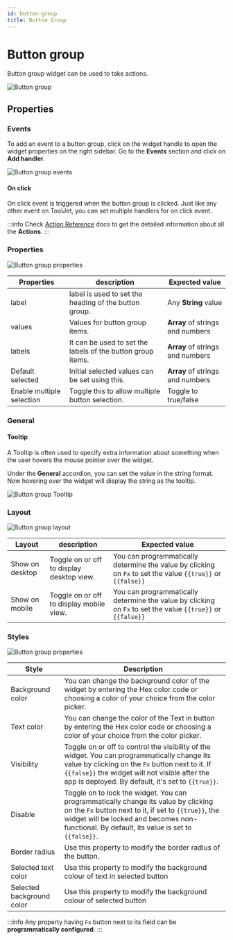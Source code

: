 ```yaml
---
id: button-group
title: Button Group
---
```

# Button group

Button group widget can be used to take actions.

<div style={{textAlign: 'center'}}>

<img className="screenshot-full" src="/img/widgets/button-group/button-group.png" alt="Button group" />

</div>

## Properties
### Events

To add an event to a button group, click on the widget handle to open the widget properties on the right sidebar. Go to the **Events** section and click on **Add handler**.

<div style={{textAlign: 'center'}}>

<img className="screenshot-full" src="/img/widgets/button-group/events.png" alt="Button group events" />

</div>

#### On click
On click event is triggered when the button group is clicked. Just like any other event on ToolJet, you can set multiple handlers for on click event.

:::info
Check [Action Reference](/docs/category/actions-reference) docs to get the detailed information about all the **Actions**.
:::

### Properties

<div style={{textAlign: 'center'}}>

<img className="screenshot-full" src="/img/widgets/button-group/properties.png" alt="Button group properties" />

</div>

| Properties  | description | Expected value |
| ----------- | ----------- | -------------- |
| label | label is used to set the heading of the button group. | Any **String** value |
| values |Values for button group items. | **Array** of strings and numbers  |
| labels | It can be used to set the labels of the button group items. |  **Array** of strings and numbers |
| Default  selected | Initial selected values can be set using this. | **Array** of strings and numbers  |
| Enable multiple selection | Toggle this to allow multiple button selection. | Toggle to true/false |

### General
#### Tooltip

A Tooltip is often used to specify extra information about something when the user hovers the mouse pointer over the widget.

Under the <b>General</b> accordion, you can set the value in the string format. Now hovering over the widget will display the string as the tooltip.

<div style={{textAlign: 'center'}}>

<img className="screenshot-full" src="/img/tooltip.png" alt="Button group Tooltip" />

</div>

### Layout

<div style={{textAlign: 'center'}}>

<img className="screenshot-full" src="/img/widgets/button-group/layout.png" alt="Button group layout" />

</div>

| Layout  | description | Expected value |
| ----------- | ----------- | ------------ |
| Show on desktop | Toggle on or off to display desktop view. | You can programmatically determine the value by clicking on `Fx` to set the value `{{true}}` or `{{false}}` |
| Show on mobile | Toggle on or off to display mobile view. | You can programmatically determine the value by clicking on `Fx` to set the value `{{true}}` or `{{false}}` |

### Styles

<div style={{textAlign: 'center'}}>

<img className="screenshot-full" src="/img/widgets/button-group/styles.png" alt="Button group properties" />

</div>

| Style      | Description |
| ----------- | ----------- | 
| Background color |  You can change the background color of the widget by entering the Hex color code or choosing a color of your choice from the color picker. |
| Text color |  You can change the color of the Text in button by entering the Hex color code or choosing a color of your choice from the color picker. |
| Visibility | Toggle on or off to control the visibility of the widget. You can programmatically change its value by clicking on the `Fx` button next to it. If `{{false}}` the widget will not visible after the app is deployed. By default, it's set to `{{true}}`. |
| Disable | Toggle on to lock the widget. You can programmatically change its value by clicking on the `Fx` button next to it, if set to `{{true}}`, the widget will be locked and becomes non-functional. By default, its value is set to `{{false}}`. |
| Border radius | Use this property to modify the border radius of the button. |
| Selected text color | Use this property to modify the background colour of text in selected button |
| Selected background color | Use this property to modify the background colour of selected button |

:::info
Any property having `Fx` button next to its field can be **programmatically configured**.
:::